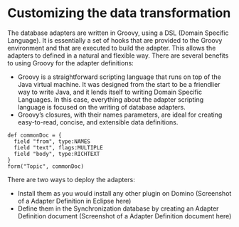 # Customizing the data transformation
The database adapters are written in Groovy, using a DSL (Domain Specific Language). It is essentially a set of hooks that are provided to the Groovy environment and that are executed to build the adapter. This allows the adapters to defined in a natural and flexible way.
There are several benefits to using Groovy for the adapter definitions:
-	Groovy is a straightforward scripting language that runs on top of the Java virtual machine. It was designed from the start to be a friendlier way to write Java, and it lends itself to writing Domain Specific Languages. In this case, everything about the adapter scripting language is focused on the writing of database adapters.
-	Groovy’s closures, with their names parameters, are ideal for creating easy-to-read, concise, and extensible data definitions.

```
def commonDoc = {
  field "from", type:NAMES
  field "text", flags:MULTIPLE
  field "body", type:RICHTEXT
}
form("Topic", commonDoc)
```


There are two ways to deploy the adapters:
-	Install them as you would install any other plugin on Domino
(Screenshot of a Adapter Definition in Eclipse here)
-	Define them in the Synchronization database by creating an Adapter Definition document
(Screenshot of a Adapter Definition document here)
